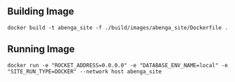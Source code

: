 ## Building Image

```
docker build -t abenga_site -f ./build/images/abenga_site/Dockerfile .
```

## Running Image

```
docker run -e "ROCKET_ADDRESS=0.0.0.0" -e "DATABASE_ENV_NAME=local" -e "SITE_RUN_TYPE=DOCKER" --network host abenga_site
```
